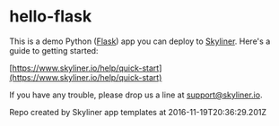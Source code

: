# hello-flask

This is a demo Python ([Flask](http://flask.pocoo.org/)) app you can deploy to [Skyliner](https://www.skyliner.io). Here's a guide to getting started:

[https://www.skyliner.io/help/quick-start](https://www.skyliner.io/help/quick-start)

If you have any trouble, please drop us a line at [support@skyliner.io](mailto:support@skyliner.io?Subject=Help%20with%20hello-flask).

Repo created by Skyliner app templates at 2016-11-19T20:36:29.201Z